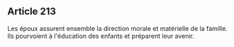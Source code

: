 Article 213
----
Les époux assurent ensemble la direction morale et matérielle de la famille. Ils
pourvoient à l'éducation des enfants et préparent leur avenir.
